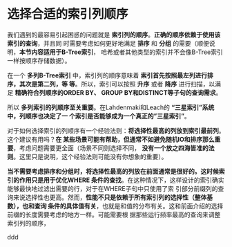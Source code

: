 选择合适的索引列顺序
================================================================================
我们遇到的最容易引起困惑的问题就是 **索引列的顺序**。**正确的顺序依赖于使用该索引的查询**，并且同
时需要考虑如何更好地满足 **排序** 和 **分组** 的需要（顺便说明，**本节内容适用于B-Tree索引**，
哈希或者其他类型的索引并不会像B-Tree索引一样按顺序存储数据）。

在一个 **多列B-Tree索引** 中，索引列的顺序意味着 **索引首先按照最左列进行排序，其次是第二列，等
等**。所以，索引可以按照 **升序** 或者 **降序** 进行扫描，以满足 **精确符合列顺序的ORDER BY、
GROUP BY和DISTINCT等子句的查询需求**。

所以 **多列索引的列顺序至关重要**。在Lahdenmaki和Leach的 **“三星索引”系统中，列顺序也决定了一
个索引是否能够成为一个真正的”三星索引”**。

对于如何选择索引的列顺序有一个经验法则：**将选择性最高的列放到索引最前列**。这个建议有用吗？**在
某些场景可能有帮助，但通常不如避免随机IO和排序那么重要**，考虑问题需要更全面（场景不同则选择不同，
**没有一个放之四海皆准的法则**。这里只是说明，这个经验法则可能没有你想象的重要）。

**当不需要考虑排序和分组时，将选择性最高的列放在前面通常是很好的。这时候索引的作用只是用于优化WHERE
条件的查找**。在这种情况下，这样设计的索引确实能够最快地过滤出需要的行，对于在WHERE子句中只使用了索
引部分前缀列的查询来说选择性也更高。然而，**性能不只是依赖于所有索引列的选择性（整体基数），也和查询
条件的具体值有关**，也就是和值的分布有关。这和前面介绍的选择前缀的长度需要考虑的地方一样。可能需要根
据那些运行频率最高的查询来调整索引列的顺序，






































ddd
